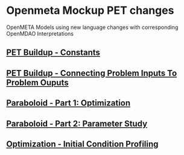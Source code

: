 # Openmeta Mockup PET changes
OpenMETA Models using new language changes with corresponding OpenMDAO Interpretations

## [PET Buildup - Constants](PETBuildupConstants/)


## [PET Buildup - Connecting Problem Inputs To Problem Ouputs](PETBuildupConnectingProblemInputsToProblemOuputs/)


## [Paraboloid - Part 1: Optimization](ParaboloidOptimization/)


## [Paraboloid - Part 2: Parameter Study](ParaboloidParameterStudy/)


## [Optimization - Initial Condition Profiling](OptimizationInitialConditionProfiling/)
